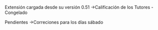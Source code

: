 Extensión cargada desde su versión 0.51
->Calificación de los Tutores - Congelado

Pendientes
->Correciones para los días sábado
